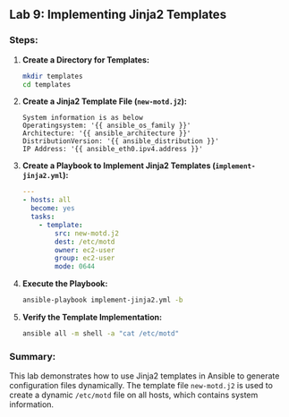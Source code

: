 ## Lab 9: Implementing Jinja2 Templates

### Steps:

1. **Create a Directory for Templates:**
    ```sh
    mkdir templates
    cd templates
    ```

2. **Create a Jinja2 Template File (`new-motd.j2`):**
    ```jinja
    System information is as below
    Operatingsystem: '{{ ansible_os_family }}'
    Architecture: '{{ ansible_architecture }}'
    DistributionVersion: '{{ ansible_distribution }}'
    IP Address: '{{ ansible_eth0.ipv4.address }}'
    ```

3. **Create a Playbook to Implement Jinja2 Templates (`implement-jinja2.yml`):**
    ```yaml
    ---
    - hosts: all
      become: yes
      tasks:
        - template:
            src: new-motd.j2
            dest: /etc/motd
            owner: ec2-user
            group: ec2-user
            mode: 0644
    ```

4. **Execute the Playbook:**
    ```sh
    ansible-playbook implement-jinja2.yml -b
    ```

5. **Verify the Template Implementation:**
    ```sh
    ansible all -m shell -a "cat /etc/motd"
    ```

### Summary:

This lab demonstrates how to use Jinja2 templates in Ansible to generate configuration files dynamically. The template file `new-motd.j2` is used to create a dynamic `/etc/motd` file on all hosts, which contains system information.
